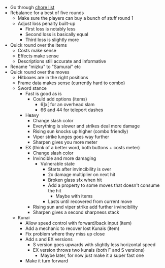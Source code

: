 - Go through [chore list](/docs/tasks/chore_tracker.md)
- Rebalance for a best of five rounds
  - Make sure the players can buy a bunch of stuff round 1
  - Adjust loss penalty built-up
    - First loss is notably less
    - Second loss is basically equal
    - Third loss is slightly more
- Quick round over the items
  - Costs make sense
  - Effects make sense
  - Descriptions still accurate and informative
- Rename "mizku" to "Samurai" etc
- Quick round over the moves
  - Hitboxes are in the right positions
  - Frame data makes sense (currently hard to combo)
  - Sword stance
    - Fast is good as is
      - Could add options (items)
        - 6]x[ for an overhead slam
        - 66 and 44 for teleport dashes
    - Heavy
      - Change slash color
      - Everything is slower and strikes deal more damage
      - Rising sun knocks up higher (combo friendly)
      - Viper strike lunges goes way further
      - Sharpen gives you more meter
    - EX (think of a better word, both buttons + costs meter)
      - Change slash color
      - Invincible and more damaging
        - Vulnerable state
          - Starts after invincibility is over
          - 2x damage multiplier on next hit
          - Broken glass sfx when hit
          - Add a property to some moves that doesn't consume the hit
            - Maybe with items
          - Lasts until recovered from current move
      - Rising sun and viper strike add further invincibility
      - Sharpen gives a second sharpness stack
  - Kunai
    - Allow speed control with forward/back input (item)
    - Add a mechanic to recover lost Kunais (item)
    - Fix problem where they miss up close
    - Add s and EX versions
      - S version goes upwards with slightly less horizontal speed
      - EX version throws two kunais (both F and S versions)
        - Maybe later, for now just make it a super fast one
    - Make it turn forward
